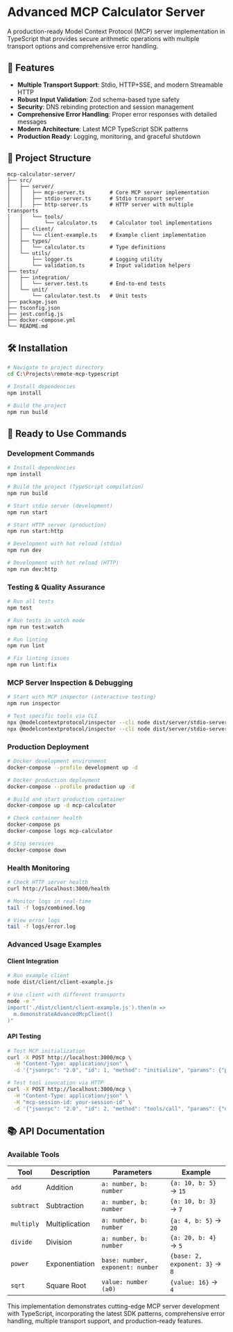 # Advanced MCP Calculator Server

A production-ready Model Context Protocol (MCP) server implementation in TypeScript that provides secure arithmetic operations with multiple transport options and comprehensive error handling.

## 🚀 Features

- **Multiple Transport Support**: Stdio, HTTP+SSE, and modern Streamable HTTP
- **Robust Input Validation**: Zod schema-based type safety
- **Security**: DNS rebinding protection and session management
- **Comprehensive Error Handling**: Proper error responses with detailed messages
- **Modern Architecture**: Latest MCP TypeScript SDK patterns
- **Production Ready**: Logging, monitoring, and graceful shutdown

## 📁 Project Structure

```
mcp-calculator-server/
├── src/
│   ├── server/
│   │   ├── mcp-server.ts        # Core MCP server implementation
│   │   ├── stdio-server.ts      # Stdio transport server
│   │   ├── http-server.ts       # HTTP server with multiple transports
│   │   └── tools/
│   │       └── calculator.ts    # Calculator tool implementations
│   ├── client/
│   │   └── client-example.ts    # Example client implementation
│   ├── types/
│   │   └── calculator.ts        # Type definitions
│   └── utils/
│       ├── logger.ts            # Logging utility
│       └── validation.ts        # Input validation helpers
├── tests/
│   ├── integration/
│   │   └── server.test.ts       # End-to-end tests
│   └── unit/
│       └── calculator.test.ts   # Unit tests
├── package.json
├── tsconfig.json
├── jest.config.js
├── docker-compose.yml
└── README.md
```

## 🛠 Installation

```bash
# Navigate to project directory
cd C:\Projects\remote-mcp-typescript

# Install dependencies
npm install

# Build the project
npm run build
```

## 🚀 Ready to Use Commands

### Development Commands
```bash
# Install dependencies
npm install

# Build the project (TypeScript compilation)
npm run build

# Start stdio server (development)
npm run start

# Start HTTP server (production)
npm run start:http

# Development with hot reload (stdio)
npm run dev

# Development with hot reload (HTTP)
npm run dev:http
```

### Testing & Quality Assurance
```bash
# Run all tests
npm test

# Run tests in watch mode
npm run test:watch

# Run linting
npm run lint

# Fix linting issues
npm run lint:fix
```

### MCP Server Inspection & Debugging
```bash
# Start with MCP inspector (interactive testing)
npm run inspector

# Test specific tools via CLI
npx @modelcontextprotocol/inspector --cli node dist/server/stdio-server.js --method tools/list
npx @modelcontextprotocol/inspector --cli node dist/server/stdio-server.js --method tools/call --tool-name add --tool-arg a=10 --tool-arg b=5
```

### Production Deployment
```bash
# Docker development environment
docker-compose --profile development up -d

# Docker production deployment
docker-compose --profile production up -d

# Build and start production container
docker-compose up -d mcp-calculator

# Check container health
docker-compose ps
docker-compose logs mcp-calculator

# Stop services
docker-compose down
```

### Health Monitoring
```bash
# Check HTTP server health
curl http://localhost:3000/health

# Monitor logs in real-time
tail -f logs/combined.log

# View error logs
tail -f logs/error.log
```

### Advanced Usage Examples

#### Client Integration
```bash
# Run example client
node dist/client/client-example.js

# Use client with different transports
node -e "
import('./dist/client/client-example.js').then(m => 
  m.demonstrateAdvancedMcpClient()
)"
```

#### API Testing
```bash
# Test MCP initialization
curl -X POST http://localhost:3000/mcp \
  -H "Content-Type: application/json" \
  -d '{"jsonrpc": "2.0", "id": 1, "method": "initialize", "params": {"protocolVersion": "2024-11-05", "capabilities": {}, "clientInfo": {"name": "test-client", "version": "1.0.0"}}}'

# Test tool invocation via HTTP
curl -X POST http://localhost:3000/mcp \
  -H "Content-Type: application/json" \
  -H "mcp-session-id: your-session-id" \
  -d '{"jsonrpc": "2.0", "id": 2, "method": "tools/call", "params": {"name": "add", "arguments": {"a": 10, "b": 5}}}'
```

## 📚 API Documentation

### Available Tools

| Tool | Description | Parameters | Example |
|------|-------------|------------|---------|
| `add` | Addition | `a: number, b: number` | `{a: 10, b: 5}` → `15` |
| `subtract` | Subtraction | `a: number, b: number` | `{a: 10, b: 3}` → `7` |
| `multiply` | Multiplication | `a: number, b: number` | `{a: 4, b: 5}` → `20` |
| `divide` | Division | `a: number, b: number` | `{a: 20, b: 4}` → `5` |
| `power` | Exponentiation | `base: number, exponent: number` | `{base: 2, exponent: 3}` → `8` |
| `sqrt` | Square Root | `value: number (≥0)` | `{value: 16}` → `4` |

This implementation demonstrates cutting-edge MCP server development with TypeScript, incorporating the latest SDK patterns, comprehensive error handling, multiple transport support, and production-ready features.
